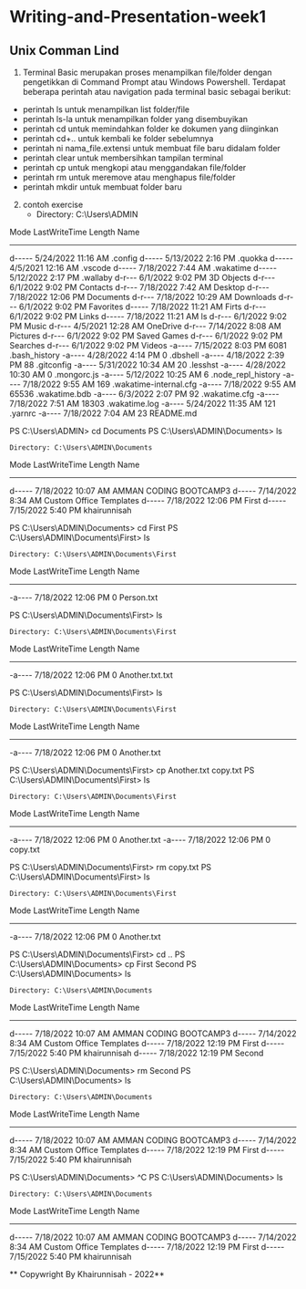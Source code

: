 # Writing-and-Presentation-week1

## Unix Comman Lind
1.  Terminal Basic merupakan proses menampilkan file/folder dengan pengetikkan di Command Prompt atau Windows Powershell.
Terdapat beberapa perintah atau navigation pada terminal basic sebagai berikut:
- perintah ls untuk menampilkan list folder/file 
- perintah ls-la untuk menampilkan folder yang disembuyikan
- perintah cd untuk memindahkan folder ke dokumen yang diinginkan
- perintah cd+.. untuk kembali ke folder sebelumnya
- perintah ni nama_file.extensi untuk membuat file baru didalam folder
- perintah clear untuk membersihkan tampilan terminal
- perintah cp untuk mengkopi atau menggandakan file/folder
- perintah rm untuk meremove atau menghapus file/folder
- perintah mkdir untuk membuat folder baru

2.  contoh exercise
    - Directory: C:\Users\ADMIN


Mode                 LastWriteTime         Length Name
----                 -------------         ------ ----
d-----         5/24/2022  11:16 AM                .config
d-----         5/13/2022   2:16 PM                .quokka
d-----          4/5/2021  12:16 AM                .vscode
d-----         7/18/2022   7:44 AM                .wakatime
d-----         5/12/2022   2:17 PM                .wallaby
d-r---          6/1/2022   9:02 PM                3D Objects
d-r---          6/1/2022   9:02 PM                Contacts
d-r---         7/18/2022   7:42 AM                Desktop
d-r---         7/18/2022  12:06 PM                Documents
d-r---         7/18/2022  10:29 AM                Downloads
d-r---          6/1/2022   9:02 PM                Favorites
d-----         7/18/2022  11:21 AM                Firts
d-r---          6/1/2022   9:02 PM                Links
d-----         7/18/2022  11:21 AM                ls
d-r---          6/1/2022   9:02 PM                Music
d-r---          4/5/2021  12:28 AM                OneDrive
d-r---         7/14/2022   8:08 AM                Pictures
d-r---          6/1/2022   9:02 PM                Saved Games
d-r---          6/1/2022   9:02 PM                Searches
d-r---          6/1/2022   9:02 PM                Videos
-a----         7/15/2022   8:03 PM           6081 .bash_history
-a----         4/28/2022   4:14 PM              0 .dbshell
-a----         4/18/2022   2:39 PM             88 .gitconfig
-a----         5/31/2022  10:34 AM             20 .lesshst
-a----         4/28/2022  10:30 AM              0 .mongorc.js
-a----         5/12/2022  10:25 AM              6 .node_repl_history
-a----         7/18/2022   9:55 AM            169 .wakatime-internal.cfg
-a----         7/18/2022   9:55 AM          65536 .wakatime.bdb
-a----          6/3/2022   2:07 PM             92 .wakatime.cfg
-a----         7/18/2022   7:51 AM          18303 .wakatime.log
-a----         5/24/2022  11:35 AM            121 .yarnrc
-a----         7/18/2022   7:04 AM             23 README.md


PS C:\Users\ADMIN> cd Documents
PS C:\Users\ADMIN\Documents> ls


    Directory: C:\Users\ADMIN\Documents


Mode                 LastWriteTime         Length Name
----                 -------------         ------ ----
d-----         7/18/2022  10:07 AM                AMMAN CODING BOOTCAMP3
d-----         7/14/2022   8:34 AM                Custom Office Templates
d-----         7/18/2022  12:06 PM                First
d-----         7/15/2022   5:40 PM                khairunnisah


PS C:\Users\ADMIN\Documents> cd First
PS C:\Users\ADMIN\Documents\First> ls


    Directory: C:\Users\ADMIN\Documents\First


Mode                 LastWriteTime         Length Name
----                 -------------         ------ ----
-a----         7/18/2022  12:06 PM              0 Person.txt


PS C:\Users\ADMIN\Documents\First> ls


    Directory: C:\Users\ADMIN\Documents\First


Mode                 LastWriteTime         Length Name
----                 -------------         ------ ----
-a----         7/18/2022  12:06 PM              0 Another.txt.txt


PS C:\Users\ADMIN\Documents\First> ls


    Directory: C:\Users\ADMIN\Documents\First


Mode                 LastWriteTime         Length Name
----                 -------------         ------ ----
-a----         7/18/2022  12:06 PM              0 Another.txt


PS C:\Users\ADMIN\Documents\First> cp Another.txt copy.txt
PS C:\Users\ADMIN\Documents\First> ls


    Directory: C:\Users\ADMIN\Documents\First


Mode                 LastWriteTime         Length Name
----                 -------------         ------ ----
-a----         7/18/2022  12:06 PM              0 Another.txt
-a----         7/18/2022  12:06 PM              0 copy.txt


PS C:\Users\ADMIN\Documents\First> rm copy.txt
PS C:\Users\ADMIN\Documents\First> ls


    Directory: C:\Users\ADMIN\Documents\First


Mode                 LastWriteTime         Length Name
----                 -------------         ------ ----
-a----         7/18/2022  12:06 PM              0 Another.txt


PS C:\Users\ADMIN\Documents\First> cd ..
PS C:\Users\ADMIN\Documents> cp First Second
PS C:\Users\ADMIN\Documents> ls


    Directory: C:\Users\ADMIN\Documents


Mode                 LastWriteTime         Length Name
----                 -------------         ------ ----
d-----         7/18/2022  10:07 AM                AMMAN CODING BOOTCAMP3
d-----         7/14/2022   8:34 AM                Custom Office Templates
d-----         7/18/2022  12:19 PM                First
d-----         7/15/2022   5:40 PM                khairunnisah
d-----         7/18/2022  12:19 PM                Second


PS C:\Users\ADMIN\Documents> rm Second
PS C:\Users\ADMIN\Documents> ls


    Directory: C:\Users\ADMIN\Documents


Mode                 LastWriteTime         Length Name
----                 -------------         ------ ----
d-----         7/18/2022  10:07 AM                AMMAN CODING BOOTCAMP3
d-----         7/14/2022   8:34 AM                Custom Office Templates
d-----         7/18/2022  12:19 PM                First
d-----         7/15/2022   5:40 PM                khairunnisah


PS C:\Users\ADMIN\Documents> ^C
PS C:\Users\ADMIN\Documents> ls


    Directory: C:\Users\ADMIN\Documents


Mode                 LastWriteTime         Length Name
----                 -------------         ------ ----
d-----         7/18/2022  10:07 AM                AMMAN CODING BOOTCAMP3
d-----         7/14/2022   8:34 AM                Custom Office Templates
d-----         7/18/2022  12:19 PM                First
d-----         7/15/2022   5:40 PM                khairunnisah


** Copywright By Khairunnisah - 2022**
